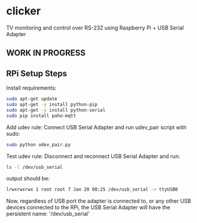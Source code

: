 # clicker
TV monitoring and control over RS-232 using Raspberry Pi + USB Serial Adapter

## WORK IN PROGRESS

## RPi Setup Steps
Install requirements:
```bash
sudo apt-get update
sudo apt-get -y install python-pip
sudo apt-get -y install python-serial
sudo pip install paho-mqtt
```
Add udev rule:
Connect USB Serial Adapter and run udev_pair script with sudo:
```bash
sudo python udev_pair.py
```
Test udev rule:
Disconnect and reconnect USB Serial Adapter and run:
```bash
ls -l /dev/usb_serial
```
output should be:
```bash
lrwxrwxrwx 1 root root 7 Jan 20 00:25 /dev/usb_serial -> ttyUSB0
```
Now, regardless of USB port the adapter is connected to, or any other USB devices connected to the RPi, the USB Serial Adapter will have the persistent name: '/dev/usb_serial'